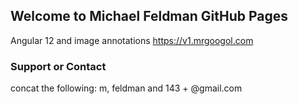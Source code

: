 ## Welcome to Michael Feldman GitHub Pages

Angular 12 and image annotations
https://v1.mrgoogol.com


### Support or Contact

concat the following: m, feldman and 143 + @gmail.com
